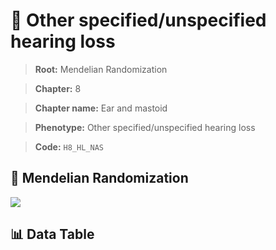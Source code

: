 # 🧪 Other specified/unspecified hearing loss

> **Root:** Mendelian Randomization

> **Chapter:** 8  

> **Chapter name:** Ear and mastoid

> **Phenotype:** Other specified/unspecified hearing loss  

> **Code:** `H8_HL_NAS`

## 🧬 Mendelian Randomization  

<img src="/MR/Figures/Forward/H8_HL_NAS.png"/>

## 📊 Data Table

<CsvTableMRF src="/MR/Data/Forward/H8_HL_NAS.csv"/>
